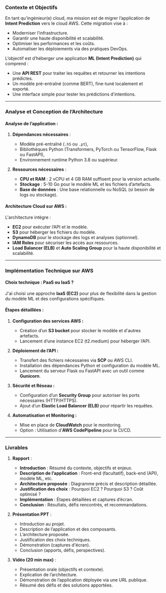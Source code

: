 ### **Contexte et Objectifs**  
En tant qu'ingénieur(e) cloud, ma mission est de migrer l’application de **Intent Prediction** vers le cloud AWS. Cette migration vise à :  
- Moderniser l’infrastructure.  
- Garantir une haute disponibilité et scalabilité.  
- Optimiser les performances et les coûts.  
- Automatiser les déploiements via des pratiques DevOps.  

L’objectif est d’héberger une application **ML (Intent Prediction)** qui comprend :  
- Une **API REST** pour traiter les requêtes et retourner les intentions prédictes.  
- Un modèle pré-entraîné (comme BERT), fine-tuné localement et exporté.  
- Une interface simple pour tester les prédictions d'intentions.  

---

### **Analyse et Conception de l’Architecture**  

#### **Analyse de l’application :**  
1. **Dépendances nécessaires** :  
   - Modèle pré-entraîné (`.h5` ou `.pt`),  
   - Bibliothèques Python (Transformers, PyTorch ou TensorFlow, Flask ou FastAPI),  
   - Environnement runtime Python 3.8 ou supérieur.  

2. **Ressources nécessaires** :  
   - **CPU et RAM** : 2 vCPU et 4 GB RAM suffisent pour la version actuelle.  
   - **Stockage** : 5-10 Go pour le modèle ML et les fichiers d’artefacts.  
   - **Base de données** : Une base relationnelle ou NoSQL (si besoin de logs ou stockage).  

#### **Architecture Cloud sur AWS :**  
L'architecture intègre :  
- **EC2** pour exécuter l’API et le modèle.  
- **S3** pour héberger les fichiers du modèle.  
- **DynamoDB** pour le stockage des logs et analyses (optionnel).  
- **IAM Roles** pour sécuriser les accès aux ressources.  
- **Load Balancer (ELB)** et **Auto Scaling Group** pour la haute disponibilité et scalabilité.  

---

### **Implémentation Technique sur AWS**  

#### **Choix technique : PaaS ou IaaS ?**  
J'ai choisi une approche **IaaS (EC2)** pour plus de flexibilité dans la gestion du modèle ML et des configurations spécifiques.  

#### **Étapes détaillées :**  
1. **Configuration des services AWS :**  
   - Création d’un **S3 bucket** pour stocker le modèle et d'autres artefacts.  
   - Lancement d’une instance EC2 (t2.medium) pour héberger l’API.  

2. **Déploiement de l’API :**  
   - Transfert des fichiers nécessaires via **SCP** ou AWS CLI.  
   - Installation des dépendances Python et configuration du modèle ML.  
   - Lancement du serveur Flask ou FastAPI avec un outil comme **Gunicorn**.  

3. **Sécurité et Réseau :**  
   - Configuration d’un **Security Group** pour autoriser les ports nécessaires (HTTP/HTTPS).  
   - Ajout d’un **Elastic Load Balancer (ELB)** pour répartir les requêtes.  

4. **Automatisation et Monitoring :**  
   - Mise en place de **CloudWatch** pour le monitoring.  
   - Option : Utilisation d’**AWS CodePipeline** pour la CI/CD.  

---

### **Livrables**  

1. **Rapport** :  
   - **Introduction** : Résumé du contexte, objectifs et enjeux.  
   - **Description de l’application** : Front-end (facultatif), back-end (API), modèle ML, etc.  
   - **Architecture proposée** : Diagramme précis et description détaillée.  
   - **Justification des choix** : Pourquoi EC2 ? Pourquoi S3 ? Coût optimisé ?  
   - **Implémentation** : Étapes détaillées et captures d’écran.  
   - **Conclusion** : Résultats, défis rencontrés, et recommandations.  

2. **Présentation PPT** :  
   - Introduction au projet.  
   - Description de l’application et des composants.  
   - L’architecture proposée.  
   - Justification des choix techniques.  
   - Démonstration (captures d'écran).  
   - Conclusion (apports, défis, perspectives).  

3. **Vidéo (20 min max)** :  
   - Présentation orale (objectifs et contexte).  
   - Explication de l’architecture.  
   - Démonstration de l’application déployée via une URL publique.  
   - Résumé des défis et des solutions apportées.  
